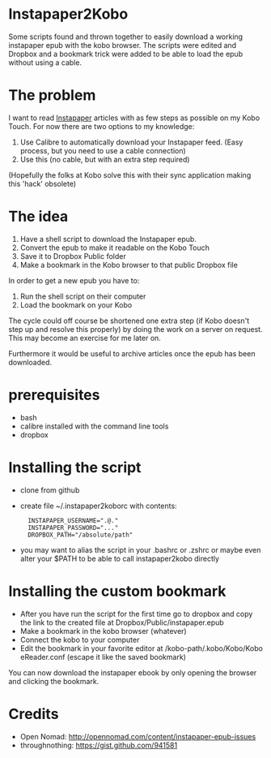 # Instapaper2Kobo

Some scripts found and thrown together to easily download a
working instapaper epub with the kobo browser. 
The scripts were edited and Dropbox and a bookmark trick were added to be able to load the epub without using a cable.

# The problem

I want to read [Instapaper](http://www.instapaper.com/)
articles with as few steps as possible on my Kobo Touch. For now there are two options
to my knowledge:

1. Use Calibre to automatically download your Instapaper feed. (Easy
   process,
   but you need to use a cable connection)
2. Use this (no cable, but with an extra step required)

(Hopefully the folks at Kobo solve this with their sync application
making this 'hack' obsolete)

# The idea

1. Have a shell script to download the Instapaper epub.
2. Convert the epub to make it readable on the Kobo Touch
3. Save it to Dropbox Public folder
4. Make a bookmark in the Kobo browser to that public Dropbox file

In order to get a new epub you have to:

1. Run the shell script on their computer
2. Load the bookmark on your Kobo

The cycle could off course be shortened one extra step (if Kobo doesn't
step up and resolve this properly) by doing the work on a
server on request. This may become an exercise for me later on. 

Furthermore it would be useful to archive articles once the epub has been downloaded.

# prerequisites

* bash
* calibre installed with the command line tools
* dropbox

# Installing the script

* clone from github
* create file ~/.instapaper2koborc with contents:


        INSTAPAPER_USERNAME=".@."
        INSTAPAPER_PASSWORD="..."
        DROPBOX_PATH="/absolute/path"


* you may want to alias the script in your .bashrc or .zshrc or maybe
  even alter your $PATH to be able to call instapaper2kobo directly

# Installing the custom bookmark

* After you have run the script for the first time go to dropbox and copy the
  link to the created file at Dropbox/Public/instapaper.epub
* Make a bookmark in the kobo browser (whatever)
* Connect the kobo to your computer
* Edit the bookmark in your favorite editor at
  /kobo-path/.kobo/Kobo/Kobo eReader.conf (escape it like the saved
bookmark)

You can now download the instapaper ebook by only opening the browser
and clicking the bookmark.

# Credits

* Open Nomad: http://opennomad.com/content/instapaper-epub-issues
* throughnothing: https://gist.github.com/941581
